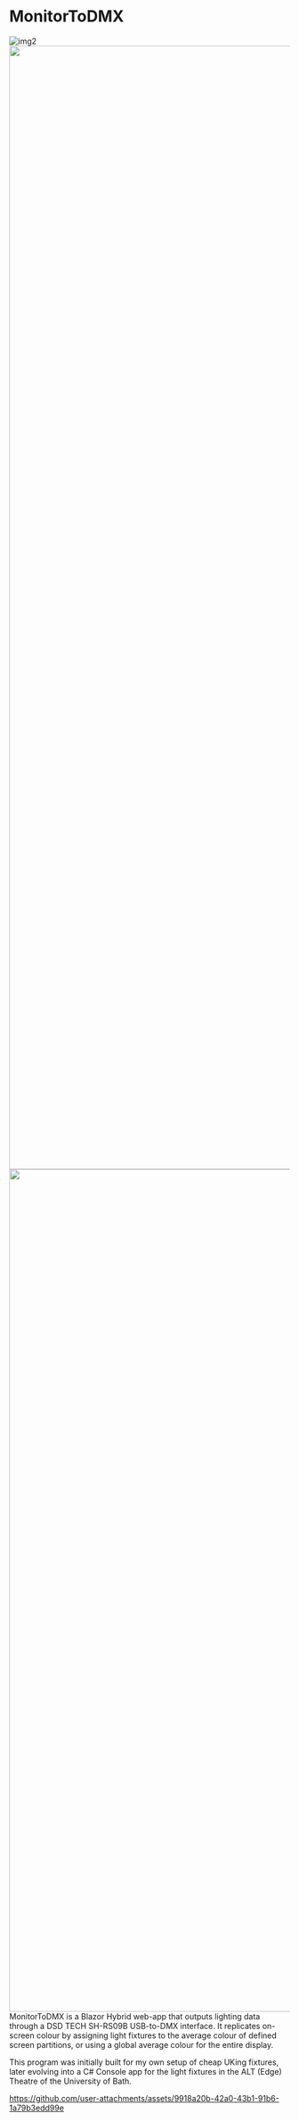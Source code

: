 # MonitorToDMX
![img2]()
<img src="https://github.com/user-attachments/assets/36dfe587-3a8b-42df-a76e-3705c492e427" width="1512" height="2016">
<img src="https://github.com/user-attachments/assets/a3dead1a-d7de-4ec1-96c4-02eab099f9db" width="2016" height="1512">
MonitorToDMX is a Blazor Hybrid web-app that outputs lighting data through a DSD TECH SH-RS09B USB-to-DMX interface. It replicates on-screen colour by assigning light fixtures to the average colour of defined screen partitions, or using a global average colour for the entire display.

This program was initially built for my own setup of cheap UKing fixtures, later evolving into a C# Console app for the light fixtures in the ALT (Edge) Theatre of the University of Bath.

https://github.com/user-attachments/assets/9918a20b-42a0-43b1-91b6-1a79b3edd99e
